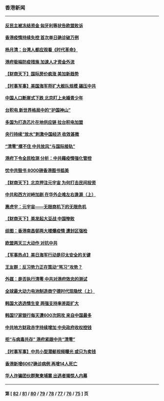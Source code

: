 ### 香港新闻
---
#### [反民主被冻结资金 匈牙利等状告欧盟败诉](../../pages/ncid1349362/n13605272.md) 
#### [香港疫情持续失控 首次单日确诊破万例](../../pages/ncid1349362/n13604666.md) 
#### [杨月清：台湾人都应观看《时代革命》](../../pages/ncid1349362/n13603459.md) 
#### [港府极端防疫措施 加速人才资金外流](../../pages/ncid1349362/n13602195.md) 
#### [【财商天下】国际房价疯涨 美加新趋势](../../pages/ncid1349362/n13602673.md) 
#### [【时事军事】美国海军将扩大舰队规模 碾压中共](../../pages/ncid1349362/n13599656.md) 
#### [中国人口断崖式下跌 北京盯上未婚青少年](../../pages/ncid1349362/n13601064.md) 
#### [台积电 新世界格局中的“护国神山”](../../pages/ncid1349362/n13566613.md) 
#### [多国为打造芯片在地供应链 拉台积电加盟](../../pages/ncid1349362/n13600899.md) 
#### [央行持续“放水”刺激中国经济 收效甚微](../../pages/ncid1349362/n13600802.md) 
#### [“清零”撑不住 中共放风“与国际接轨”](../../pages/ncid1349362/n13600644.md) 
#### [港府下令全民检测 分析：中共藉疫情强化管控](../../pages/ncid1349362/n13600279.md) 
#### [忧中共毁书 8000磅香港图书抵美](../../pages/ncid1349362/n13598506.md) 
#### [【财商天下】北京押注元宇宙 为何打击民间投资](../../pages/ncid1349362/n13599629.md) 
#### [中共和西方对峙加剧 在华外企难左右逢源（上）](../../pages/ncid1349362/n13599593.md) 
#### [惠虎宇：元宇宙——无限商机下的无限危机](../../pages/ncid1349362/n13598037.md) 
#### [【财商天下】美发起大豆战 中国惨败](../../pages/ncid1349362/n13597058.md) 
#### [组图：香港南昌邨两大楼爆疫情 遭封区强检](../../pages/ncid1349362/n13596370.md) 
#### [欧盟两天三大动作 对抗中共](../../pages/ncid1349362/n13596916.md) 
#### [【军事热点】美日海军行动是印太安全的关键](../../pages/ncid1349362/n13595827.md) 
#### [王友群：反习势力正在策动“骂习”攻势？](../../pages/ncid1349362/n13595038.md) 
#### [外媒：是否执行清零 中共对港府效忠的测试](../../pages/ncid1349362/n13594895.md) 
#### [全球最大动力电池制造商宁德时代现隐忧（上）](../../pages/ncid1349362/n13594857.md) 
#### [韩国大选选情生变 两强支持率差距扩大](../../pages/ncid1349362/n13594760.md) 
#### [韩国17家银行每天遭600次网攻 来自中国最多](../../pages/ncid1349362/n13594713.md) 
#### [中共地方财政赤字持续增加 中央政府收权控钱](../../pages/ncid1349362/n13593424.md) 
#### [拒“与病毒共存” 港府紧跟中共“清零”](../../pages/ncid1349362/n13592153.md) 
#### [【时事军事】中共小型潜艇视频曝光 或只为卖钱](../../pages/ncid1349362/n13591324.md) 
#### [香港新增6067确诊病例 再增14人死亡](../../pages/ncid1349362/n13591540.md) 
#### [华人诈骗团伙群聚柬埔寨 出逃者揭惊人内幕](../../pages/ncid1349362/n13591415.md) 

---
#### 第 [ [82](./82.md) / [81](./81.md) / [80](./80.md) / [79](./79.md) / [78](./78.md) / [77](./77.md) / [76](./76.md) / [75](./75.md) ] 页
